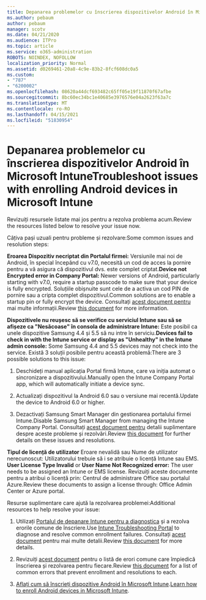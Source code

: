 ```yaml
---
title: Depanarea problemelor cu înscrierea dispozitivelor Android în Microsoft Intune
ms.author: pebaum
author: pebaum
manager: scotv
ms.date: 04/21/2020
ms.audience: ITPro
ms.topic: article
ms.service: o365-administration
ROBOTS: NOINDEX, NOFOLLOW
localization_priority: Normal
ms.assetid: d0269461-20a8-4c9e-83b2-8fcf608dc0a5
ms.custom:
- "787"
- "6200002"
ms.openlocfilehash: 08620a44dcf693482c65ff05e19f11870f67afbe
ms.sourcegitcommit: 8bc60ec34bc1e40685e3976576e04a2623f63a7c
ms.translationtype: MT
ms.contentlocale: ro-RO
ms.lasthandoff: 04/15/2021
ms.locfileid: "51830954"
---
```

# <a name="troubleshoot-issues-with-enrolling-android-devices-in-microsoft-intune"></a><span data-ttu-id="bd4fa-102">Depanarea problemelor cu înscrierea dispozitivelor Android în Microsoft Intune</span><span class="sxs-lookup"><span data-stu-id="bd4fa-102">Troubleshoot issues with enrolling Android devices in Microsoft Intune</span></span>

<span data-ttu-id="bd4fa-103">Revizuiți resursele listate mai jos pentru a rezolva problema acum.</span><span class="sxs-lookup"><span data-stu-id="bd4fa-103">Review the resources listed below to resolve your issue now.</span></span>
  
<span data-ttu-id="bd4fa-104">Câțiva pași uzuali pentru probleme și rezolvare:</span><span class="sxs-lookup"><span data-stu-id="bd4fa-104">Some common issues and resolution steps:</span></span>
  
 <span data-ttu-id="bd4fa-105">**Eroarea Dispozitiv necriptat din Portalul firmei:** Versiunile mai noi de Android, în special începând cu v7.0, necesită un cod de acces la pornire pentru a vă asigura că dispozitivul dvs. este complet criptat.</span><span class="sxs-lookup"><span data-stu-id="bd4fa-105">**Device not Encrypted error in Company Portal:** Newer versions of Android, particularly starting with v7.0, require a startup passcode to make sure that your device is fully encrypted.</span></span> <span data-ttu-id="bd4fa-106">Soluțiile obișnuite sunt cele de a activa un cod PIN de pornire sau a cripta complet dispozitivul.</span><span class="sxs-lookup"><span data-stu-id="bd4fa-106">Common solutions are to enable a startup pin or fully encrypt the device.</span></span> <span data-ttu-id="bd4fa-107">Consultați [acest document pentru](https://docs.microsoft.com/intune-user-help/your-device-appears-encrypted-but-cp-says-otherwise-android) mai multe informații.</span><span class="sxs-lookup"><span data-stu-id="bd4fa-107">Review [this document](https://docs.microsoft.com/intune-user-help/your-device-appears-encrypted-but-cp-says-otherwise-android) for more information.</span></span>
  
 <span data-ttu-id="bd4fa-108">**Dispozitivele nu reușesc să se verifice cu serviciul Intune sau să se afișeze ca "Nesăcoase" în consola de administrare Intune:** Este posibil ca unele dispozitive Samsung 4.4 și 5.5 să nu intre în serviciu.</span><span class="sxs-lookup"><span data-stu-id="bd4fa-108">**Devices fail to check in with the Intune service or display as "Unhealthy" in the Intune admin console:** Some Samsung 4.4 and 5.5 devices may not check into the service.</span></span> <span data-ttu-id="bd4fa-109">Există 3 soluții posibile pentru această problemă:</span><span class="sxs-lookup"><span data-stu-id="bd4fa-109">There are 3 possible solutions to this issue:</span></span>
  
1. <span data-ttu-id="bd4fa-110">Deschideți manual aplicația Portal firmă Intune, care va iniția automat o sincronizare a dispozitivului.</span><span class="sxs-lookup"><span data-stu-id="bd4fa-110">Manually open the Intune Company Portal app, which will automatically initiate a device sync.</span></span>

2. <span data-ttu-id="bd4fa-111">Actualizați dispozitivul la Android 6.0 sau o versiune mai recentă.</span><span class="sxs-lookup"><span data-stu-id="bd4fa-111">Update the device to Android 6.0 or higher.</span></span>

3. <span data-ttu-id="bd4fa-112">Dezactivați Samsung Smart Manager din gestionarea portalului firmei Intune.</span><span class="sxs-lookup"><span data-stu-id="bd4fa-112">Disable Samsung Smart Manager from managing the Intune Company Portal.</span></span> <span data-ttu-id="bd4fa-113">Consultați [acest document pentru](https://docs.microsoft.com/troubleshoot/mem/intune/troubleshoot-device-enrollment-in-intune#devices-fail-to-check-in-with-the-intune-service-and-display-as-unhealthy-in-the-intune-admin-console) detalii suplimentare despre aceste probleme și rezolvări.</span><span class="sxs-lookup"><span data-stu-id="bd4fa-113">Review [this document](https://docs.microsoft.com/troubleshoot/mem/intune/troubleshoot-device-enrollment-in-intune#devices-fail-to-check-in-with-the-intune-service-and-display-as-unhealthy-in-the-intune-admin-console) for further details on these issues and resolutions.</span></span>

 <span data-ttu-id="bd4fa-114">**Tipul de licență de utilizator** Eroare nevalidă sau Nume de utilizator nerecunoscut: Utilizatorului trebuie să i se atribuie o licență Intune sau EMS. </span><span class="sxs-lookup"><span data-stu-id="bd4fa-114">**User License Type Invalid** or **User Name Not Recognized error:** The user needs to be assigned an Intune or EMS license.</span></span> <span data-ttu-id="bd4fa-115">Revizuiți aceste documente pentru a atribui o licență prin: Centrul de administrare Office sau portalul Azure.</span><span class="sxs-lookup"><span data-stu-id="bd4fa-115">Review these documents to assign a license through: Office Admin Center or Azure portal.</span></span>
  
<span data-ttu-id="bd4fa-116">Resurse suplimentare care ajută la rezolvarea problemei:</span><span class="sxs-lookup"><span data-stu-id="bd4fa-116">Additional resources to help resolve your issue:</span></span>
  
1. <span data-ttu-id="bd4fa-117">Utilizați [Portalul de depanare Intune pentru a diagnostica](https://devicemanagement.microsoft.com/#blade/Microsoft_Intune_DeviceSettings/TroubleshootBlade) și a rezolva erorile comune de înscriere.</span><span class="sxs-lookup"><span data-stu-id="bd4fa-117">Use [Intune Troubleshooting Portal](https://devicemanagement.microsoft.com/#blade/Microsoft_Intune_DeviceSettings/TroubleshootBlade) to diagnose and resolve common enrollment failures.</span></span> <span data-ttu-id="bd4fa-118">Consultați [acest document](https://docs.microsoft.com/intune/help-desk-operators) pentru mai multe detalii.</span><span class="sxs-lookup"><span data-stu-id="bd4fa-118">Review [this document](https://docs.microsoft.com/intune/help-desk-operators) for more details.</span></span>

2. <span data-ttu-id="bd4fa-119">Revizuiți [acest document](https://docs.microsoft.com/troubleshoot/mem/intune/troubleshoot-device-enrollment-in-intune) pentru o listă de erori comune care împiedică înscrierea și rezolvarea pentru fiecare.</span><span class="sxs-lookup"><span data-stu-id="bd4fa-119">Review [this document](https://docs.microsoft.com/troubleshoot/mem/intune/troubleshoot-device-enrollment-in-intune) for a list of common errors that prevent enrollment and resolutions to each.</span></span>

3. <span data-ttu-id="bd4fa-120">[Aflați cum să înscrieți dispozitive Android în Microsoft Intune](https://docs.microsoft.com/intune/android-enroll).</span><span class="sxs-lookup"><span data-stu-id="bd4fa-120">[Learn how to enroll Android devices in Microsoft Intune](https://docs.microsoft.com/intune/android-enroll).</span></span>
